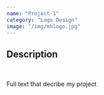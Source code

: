 ```yaml
---
name: "Project-1"
category: "Logo Design"
image: "/img/mhlogo.jpg"
---
```


<h2 class='text-xl font-bold'>Description</h2>
<br>
<p>Full text that decribe my project</p>